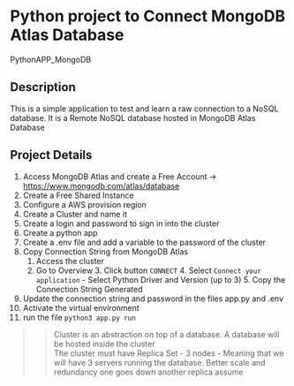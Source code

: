 <h1> Python project to Connect MongoDB Atlas Database </h1>
PythonAPP_MongoDB

<h2> Description</h2>
This is a simple application to test and learn a raw connection to a NoSQL database. It is a Remote NoSQL database hosted in MongoDB Atlas Database <br>

<h2>Project Details</h2>


1. Access MongoDB Atlas and create a Free Account -> https://www.mongodb.com/atlas/database
2. Create a Free Shared Instance
3. Configure a AWS provision region
4. Create a Cluster and name it
5. Create a login and password to sign in into the cluster
6. Create a python app
7. Create a .env file and add a variable to the password of the cluster
8. Copy Connection String from MongoDB Atlas
    1. Access the cluster
    2. Go to Overview
		3. Click button `CONNECT`
		4. Select `Connect your application` - Select Python Driver and Version (up to 3)
		5. Copy the Connection String Generated
9. Update the connection string and password in the files app.py and .env
10. Activate the virtual environment
11. run the file `python3 app.py run`

>> Cluster is an abstraction on top of a database. A database will be hosted inside the cluster<br>
>> The cluster must have Replica Set - 3 nodes - Meaning that we will have 3 servers running the database. Better scale and redundancy one goes down another replica assume<br>
